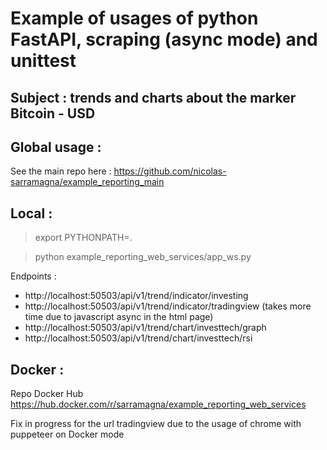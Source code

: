 # Example of usages of python FastAPI, scraping (async mode) and unittest
## Subject : trends and charts about the marker Bitcoin - USD

## Global usage :
See the main repo here : https://github.com/nicolas-sarramagna/example_reporting_main

## Local :

>export PYTHONPATH=.

>python example_reporting_web_services/app_ws.py

Endpoints : 
 - http://localhost:50503/api/v1/trend/indicator/investing
 - http://localhost:50503/api/v1/trend/indicator/tradingview (takes more time due to javascript async in the html page)
 - http://localhost:50503/api/v1/trend/chart/investtech/graph
 - http://localhost:50503/api/v1/trend/chart/investtech/rsi


## Docker :
Repo Docker Hub
https://hub.docker.com/r/sarramagna/example_reporting_web_services

Fix in progress for the url tradingview due to the usage of chrome with puppeteer on Docker mode

